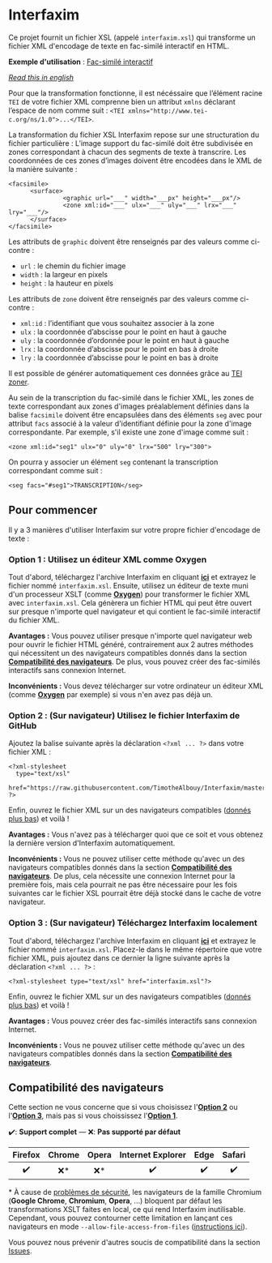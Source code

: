 # Interfaxim

Ce projet fournit un fichier XSL (appelé `interfaxim.xsl`) qui transforme un fichier XML d'encodage de texte en fac-similé interactif en HTML.

**Exemple d'utilisation** : [Fac-similé interactif](http://edition-saint-sixte.alwaysdata.net/facsimile-interactif.html)

*[Read this in english][1]*

Pour que la transformation fonctionne, il est nécéssaire que l’élément racine `TEI` de votre fichier XML comprenne bien un attribut `xmlns` déclarant l’espace de nom comme suit : `<TEI xmlns="http://www.tei-c.org/ns/1.0">...</TEI>`.

La transformation du fichier XSL Interfaxim repose sur une structuration du fichier particulière :
L’image support du fac-similé doit être subdivisée en zones correspondant à chacun des segments de texte à transcrire. Les coordonnées de ces zones d’images doivent être encodées dans le XML de la manière suivante :
```
<facsimile> 
      <surface> 
               <graphic url="___" width="___px" height="___px"/> 
               <zone xml:id="___" ulx="___" uly="___" lrx="___" lry="___"/>
      </surface> 
</facsimile>
```

Les attributs de `graphic` doivent être renseignés par des valeurs comme ci-contre :
- `url` : le chemin du fichier image
- `width` : la largeur en pixels
- `height` : la hauteur en pixels

Les attributs de `zone` doivent être renseignés par des valeurs comme ci-contre :
- `xml:id` : l’identifiant que vous souhaitez associer à la zone
- `ulx` : la coordonnée d’abscisse pour le point en haut à gauche
- `uly` : la coordonnée d’ordonnée pour le point en haut à gauche
- `lrx` : la coordonnée d’abscisse pour le point en bas à droite
- `lry` : la coordonnée d’abscisse pour le point en bas à droite

Il est possible de générer automatiquement ces données grâce au [TEI zoner][2].

Au sein de la transcription du fac-similé dans le fichier XML, les zones de texte correspondant aux zones d'images préalablement définies dans la balise `facsimile` doivent être encapsulées dans des éléments `seg` avec pour attribut `facs` associé à la valeur d'identifiant définie pour la zone d'image correspondante. Par exemple, s'il existe une zone d'image comme suit :
```
<zone xml:id="seg1" ulx="0" uly="0" lrx="500" lry="300">
```

On pourra y associer un élément `seg` contenant la transcription correspondant comme suit :
```
<seg facs="#seg1">TRANSCRIPTION</seg>
```

## Pour commencer

Il y a 3 manières d'utiliser Interfaxim sur votre propre fichier d'encodage de texte :

### Option 1 : Utilisez un éditeur XML comme Oxygen

Tout d'abord, téléchargez l'archive Interfaxim en cliquant **[ici][3]** et extrayez le fichier nommé `interfaxim.xsl`. Ensuite, utilisez un éditeur de texte muni d'un processeur XSLT (comme **[Oxygen][4]**) pour transformer le fichier XML avec `interfaxim.xsl`. Cela génèrera un fichier HTML qui peut être ouvert sur presque n'importe quel navigateur et qui contient le fac-similé interactif du fichier XML.

**Avantages :** Vous pouvez utiliser presque n'importe quel navigateur web pour ouvrir le fichier HTML généré, contrairement aux 2 autres méthodes qui nécessitent un des navigateurs compatibles donnés dans la section **[Compatibilité des navigateurs][5]**. De plus, vous pouvez créer des fac-similés interactifs sans connexion Internet.

**Inconvénients :** Vous devez télécharger sur votre ordinateur un éditeur XML (comme **[Oxygen][4]** par exemple) si vous n'en avez pas déjà un.

### Option 2 : (Sur navigateur) Utilisez le fichier Interfaxim de GitHub

Ajoutez la balise suivante après la déclaration `<?xml ... ?>` dans votre fichier XML :

    <?xml-stylesheet
      type="text/xsl"
      href="https://raw.githubusercontent.com/TimotheAlbouy/Interfaxim/master/interfaxim.xsl"
    ?>

Enfin, ouvrez le fichier XML sur un des navigateurs compatibles ([donnés plus bas][5]) et voilà !

**Avantages :** Vous n'avez pas à télécharger quoi que ce soit et vous obtenez la dernière version d'Interfaxim automatiquement.

**Inconvénients :** Vous ne pouvez utiliser cette méthode qu'avec un des navigateurs compatibles donnés dans la section **[Compatibilité des navigateurs][5]**. De plus, cela nécessite une connexion Internet pour la première fois, mais cela pourrait ne pas être nécessaire pour les fois suivantes car le fichier XSL pourrait être déjà stocké dans le cache de votre navigateur.

### Option 3 : (Sur navigateur) Téléchargez Interfaxim localement

Tout d'abord, téléchargez l'archive Interfaxim en cliquant **[ici][3]** et extrayez le fichier nommé `interfaxim.xsl`. Placez-le dans le même répertoire que votre fichier XML, puis ajoutez dans ce dernier la ligne suivante après la déclaration `<?xml ... ?>` :

    <?xml-stylesheet type="text/xsl" href="interfaxim.xsl"?>

Enfin, ouvrez le fichier XML sur un des navigateurs compatibles ([donnés plus bas][5]) et voilà !

**Avantages :** Vous pouvez créer des fac-similés interactifs sans connexion Internet.

**Inconvénients :** Vous ne pouvez utiliser cette méthode qu'avec un des navigateurs compatibles donnés dans la section **[Compatibilité des navigateurs][5]**.

## Compatibilité des navigateurs

Cette section ne vous concerne que si vous choisissez l'**[Option 2][7]** ou l'**[Option 3][8]**, mais pas si vous choississez l'**[Option 1][6]**.

:heavy_check_mark:: **Support complet** — :x:: **Pas supporté par défaut**

|       Firefox      | Chrome | Opera |  Internet Explorer |         Edge       |        Safari      |
|:------------------:|:------:|:-----:|:------------------:|:------------------:|:------------------:|
| :heavy_check_mark: |  :x:\* | :x:\* | :heavy_check_mark: | :heavy_check_mark: | :heavy_check_mark: |

\* À cause de [problèmes de sécurité][9], les navigateurs de la famille Chromium (**Google Chrome**, **Chromium**, **Opera**, ...) bloquent par défaut les transformations XSLT faites en local, ce qui rend Interfaxim inutilisable. Cependant, vous pouvez contourner cette limitation en lançant ces navigateurs en mode `--allow-file-access-from-files` ([instructions ici][10]).

Vous pouvez nous prévenir d'autres soucis de compatibilité dans la section [Issues][11].

  [1]: README.en.md
  [2]: http://teicat.huma-num.fr/zoner.php
  [3]: interfaxim.zip?raw=true
  [4]: https://www.oxygenxml.com/
  [5]: #compatibilité-des-navigateurs
  [6]: #option-1--utilisez-un-éditeur-xml-comme-oxygen
  [7]: #option-2--sur-navigateur-utilisez-le-fichier-interfaxim-de-github
  [8]: #option-3--sur-navigateur-téléchargez-interfaxim-localement
  [9]: https://blog.chromium.org/2008/12/security-in-depth-local-web-pages.html
  [10]: http://www.chrome-allow-file-access-from-file.com/
  [11]: https://github.com/TimotheAlbouy/Interfaxim/issues

